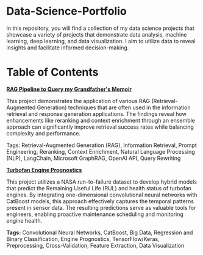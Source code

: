 # Data-Science-Portfolio

In this repository, you will find a collection of my data science projects that showcase a variety of projects that demonstrate data analysis, machine learning, deep learning, and data visualization. I aim to utilize data to reveal insights and facilitate informed decision-making.

# Table of Contents

**[RAG Pipeline to Query my Grandfather's Memoir](https://github.com/MattPickard/Data-Science-Portfolio/tree/main/Memior%20RAG%20Project)**

This project demonstrates the application of various RAG (Retrieval-Augmented Generation) techniques that are often used in the information retrieval and response generation applications. The findings reveal how enhancements like reranking and context enrichment through an ensemble approach can significantly improve retrieval success rates while balancing complexity and performance.

Tags: Retrieval-Augmented Generation (RAG), Information Retrieval, Prompt Engineering, Reranking, Context Enrichment, Natural Language Processing (NLP), LangChain, Microsoft GraphRAG, OpenAI API, Query Rewriting

**[Turbofan Engine Prognostics](https://github.com/MattPickard/Data-Science-Portfolio/tree/main/Turbofan%20Engine%20Prognostics%20Project)**

This project utilizes a NASA run-to-failure dataset to develop hybrid models that predict the Remaining Useful Life (RUL) and health status of turbofan engines. By integrating one-dimensional convolutional neural networks with CatBoost models, this approach effectively captures the temporal patterns present in sensor data. The resulting predictions serve as valuable tools for engineers, enabling proactive maintenance scheduling and monitoring engine health.

**Tags:** Convolutional Neural Networks, CatBoost, Big Data, Regression and Binary Classification, Engine Prognostics, TensorFlow/Keras, Preprocessing, Cross-Validation, Feature Extraction, Data Visualization

